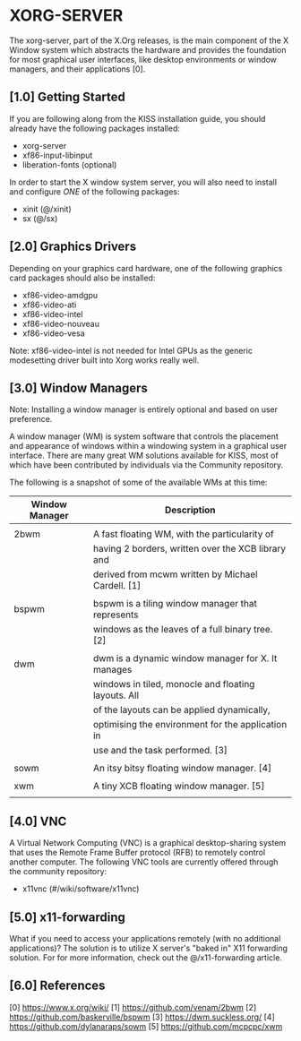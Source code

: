 XORG-SERVER 
===========

The xorg-server, part of the X.Org releases, is the main component of the X 
Window system which abstracts the hardware and provides the foundation for most 
graphical user interfaces, like desktop environments or window managers, and 
their applications [0].

[1.0] Getting Started
---------------------

If you are following along from the KISS installation guide, you should already
have the following packages installed:

*   xorg-server
*   xf86-input-libinput
*   liberation-fonts (optional)

In order to start the X window system server, you will also need to install
and configure _ONE_ of the following packages:

*   xinit (@/xinit)
*   sx (@/sx)

[2.0] Graphics Drivers
----------------------

Depending on your graphics card hardware, one of the following graphics card 
packages should also be installed:

*   xf86-video-amdgpu
*   xf86-video-ati
*   xf86-video-intel
*   xf86-video-nouveau
*   xf86-video-vesa

Note: xf86-video-intel is not needed for Intel GPUs as the generic modesetting 
      driver built into Xorg works really well.

[3.0] Window Managers
---------------------

Note: Installing a window manager is entirely optional and based on user 
      preference.

A window manager (WM) is system software that controls the placement and 
appearance of windows within a windowing system in a graphical user interface. 
There are many great WM solutions available for KISS, most of which have been 
contributed by individuals via the Community repository. 

The following is a snapshot of some of the available WMs at this time:

|   Window Manager   |   Description                                           |
|--------------------|---------------------------------------------------------|
|                    |                                                         |
|   2bwm             |   A fast floating WM, with the particularity of         |
|                    |   having 2 borders, written over the XCB library and    |
|                    |   derived from mcwm written by Michael Cardell. [1]     |
|                    |                                                         |
|   bspwm            |   bspwm is a tiling window manager that represents      |
|                    |   windows as the leaves of a full binary tree. [2]      |
|                    |                                                         |
|   dwm              |   dwm is a dynamic window manager for X. It manages     |
|                    |   windows in tiled, monocle and floating layouts. All   |
|                    |   of the layouts can be applied dynamically,            |
|                    |   optimising the environment for the application in     |
|                    |   use and the task performed. [3]                       |
|                    |                                                         |
|   sowm             |   An itsy bitsy floating window manager. [4]            |
|                    |                                                         |
|   xwm              |   A tiny XCB floating window manager. [5]               |
|                    |                                                         |

[4.0] VNC
---------

A Virtual Network Computing (VNC) is a graphical desktop-sharing system that 
uses the Remote Frame Buffer protocol (RFB) to remotely control another computer.
The following VNC tools are currently offered through the community repository:

*   x11vnc (#/wiki/software/x11vnc)

[5.0] x11-forwarding
--------------------

What if you need to access your applications remotely (with no additional 
applications)? The solution is to utilize X server's "baked in" X11 forwarding 
solution. For for more information, check out the @/x11-forwarding article.  

[6.0] References
----------------

[0] https://www.x.org/wiki/
[1] https://github.com/venam/2bwm
[2] https://github.com/baskerville/bspwm
[3] https://dwm.suckless.org/
[4] https://github.com/dylanaraps/sowm
[5] https://github.com/mcpcpc/xwm
